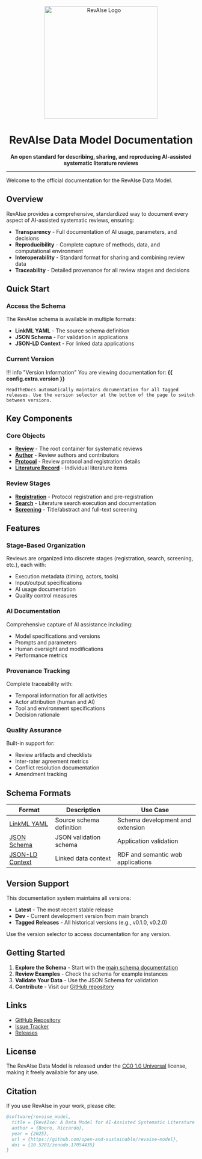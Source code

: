 <div align="center">
  <!-- Use logo.png for icon-only or logo_full.png for logo with text -->
  <img src="assets/logo_full.png" alt="RevAIse Logo" style="width: 300px; max-width: 80%; height: auto;">
  
  # RevAIse Data Model Documentation
  
  **An open standard for describing, sharing, and reproducing AI-assisted systematic literature reviews**
</div>

---

Welcome to the official documentation for the RevAIse Data Model.

## Overview

RevAIse provides a comprehensive, standardized way to document every aspect of AI-assisted systematic reviews, ensuring:

- **Transparency** - Full documentation of AI usage, parameters, and decisions
- **Reproducibility** - Complete capture of methods, data, and computational environment
- **Interoperability** - Standard format for sharing and combining review data
- **Traceability** - Detailed provenance for all review stages and decisions

## Quick Start

### Access the Schema

The RevAIse schema is available in multiple formats:

- **LinkML YAML** - The source schema definition
- **JSON Schema** - For validation in applications
- **JSON-LD Context** - For linked data applications

### Current Version

!!! info "Version Information"
    You are viewing documentation for: **{{ config.extra.version }}**
    
    ReadTheDocs automatically maintains documentation for all tagged releases. Use the version selector at the bottom of the page to switch between versions.

## Key Components

### Core Objects

- **[Review](schema/objects/review/)** - The root container for systematic reviews
- **[Author](schema/objects/author/)** - Review authors and contributors
- **[Protocol](schema/objects/protocol/)** - Review protocol and registration details
- **[Literature Record](schema/objects/literature_record/)** - Individual literature items

### Review Stages

- **[Registration](schema/stages/registration/)** - Protocol registration and pre-registration
- **[Search](schema/stages/search/)** - Literature search execution and documentation
- **[Screening](schema/stages/screening/)** - Title/abstract and full-text screening

## Features

### Stage-Based Organization
Reviews are organized into discrete stages (registration, search, screening, etc.), each with:
- Execution metadata (timing, actors, tools)
- Input/output specifications
- AI usage documentation
- Quality control measures

### AI Documentation
Comprehensive capture of AI assistance including:
- Model specifications and versions
- Prompts and parameters
- Human oversight and modifications
- Performance metrics

### Provenance Tracking
Complete traceability with:
- Temporal information for all activities
- Actor attribution (human and AI)
- Tool and environment specifications
- Decision rationale

### Quality Assurance
Built-in support for:
- Review artifacts and checklists
- Inter-rater agreement metrics
- Conflict resolution documentation
- Amendment tracking

## Schema Formats

| Format | Description | Use Case |
|--------|-------------|----------|
| [LinkML YAML](schema/main/) | Source schema definition | Schema development and extension |
| [JSON Schema](api/revaise.schema.json) | JSON validation schema | Application validation |
| [JSON-LD Context](api/context.jsonld) | Linked data context | RDF and semantic web applications |

## Version Support

This documentation system maintains all versions:

- **Latest** - The most recent stable release
- **Dev** - Current development version from main branch
- **Tagged Releases** - All historical versions (e.g., v0.1.0, v0.2.0)

Use the version selector to access documentation for any version.

## Getting Started

1. **Explore the Schema** - Start with the [main schema documentation](schema/main/)
2. **Review Examples** - Check the schema for example instances
3. **Validate Your Data** - Use the JSON Schema for validation
4. **Contribute** - Visit our [GitHub repository](https://github.com/open-and-sustainable/revaise-model)

## Links

- [GitHub Repository](https://github.com/open-and-sustainable/revaise-model)
- [Issue Tracker](https://github.com/open-and-sustainable/revaise-model/issues)
- [Releases](https://github.com/open-and-sustainable/revaise-model/releases)

## License

The RevAIse Data Model is released under the [CC0 1.0 Universal](https://creativecommons.org/publicdomain/zero/1.0/) license, making it freely available for any use.

## Citation

If you use RevAIse in your work, please cite:

```bibtex
@software{revaise_model,
  title = {RevAIse: A Data Model for AI-Assisted Systematic Literature Reviews},
  author = {Boero, Riccardo},
  year = {2025},
  url = {https://github.com/open-and-sustainable/revaise-model},
  doi = {10.5281/zenodo.17054435}
}
```
